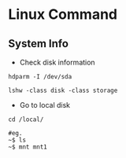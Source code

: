 # Linux Command

## System Info

* Check disk information

```
hdparm -I /dev/sda
```

```
lshw -class disk -class storage
```

* Go to local disk

```
cd /local/

#eg.
~$ ls
~$ mnt mnt1

```

